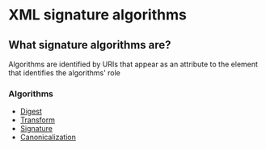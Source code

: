 # XML signature algorithms

## What signature algorithms are?

Algorithms are identified by URIs that appear as an attribute to the element that identifies the algorithms' role

### Algorithms

* [Digest](https://www.w3.org/TR/xmldsig-core1/#Digest)
* [Transform](https://www.w3.org/TR/xmldsig-core1/#Transform)
* [Signature](https://www.w3.org/TR/xmldsig-core1/#Signature)
* [Canonicalization](https://www.w3.org/TR/xmldsig-core1/#Canonicalization)
